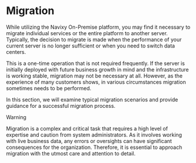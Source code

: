 # Migration

While utilizing the Navixy On-Premise platform, you may find it necessary to migrate individual services or the entire platform to another server. Typically, the decision to migrate is made when the performance of your current server is no longer sufficient or when you need to switch data centers.

This is a one-time operation that is not required frequently. If the server is initially deployed with future business growth in mind and the infrastructure is working stable, migration may not be necessary at all. However, as the experience of many customers shows, in various circumstances migration sometimes needs to be performed.

In this section, we will examine typical migration scenarios and provide guidance for a successful migration process.

> [!WARNING]
> Migration is a complex and critical task that requires a high level of expertise and caution from system administrators. As it involves working with live business data, any errors or oversights can have significant consequences for the organization. Therefore, it is essential to approach migration with the utmost care and attention to detail.